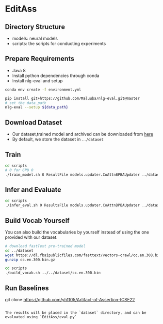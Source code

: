 # EditAss
## Directory Structure
- models: neural models
- scripts: the scripts for conducting experiments

## Prepare Requirements
- Java 8
- Install python dependencies through conda
- Install nlg-eval and setup

```bash
conda env create -f environment.yml 

pip install git+https://github.com/Maluuba/nlg-eval.git@master 
# set the data_path 
nlg-eval --setup ${data_path}
```

## Download Dataset
- Our dataset,trained model and archived can be downloaded from [here](https://www.aliyundrive.com/s/gQ5CNPwdCvR)
- By default, we store the dataset in `../dataset`


## Train
```bash
cd scripts
# 0 for GPU 0
./train_model.sh 0 ResultFile models.updater.CoAttnBPBAUpdater ../dataset
```

## Infer and Evaluate
```bash
cd scripts
./infer_eval.sh 0 ResultsFile models.updater.CoAttnBPBAUpdater ../dataset
```

## Build Vocab Yourself
You can also build the vocabularies by yourself instead of using the one provided with our dataset.


```bash
# download fastText pre-trained model
cd ../dataset
wget https://dl.fbaipublicfiles.com/fasttext/vectors-crawl/cc.en.300.bin.gz
gunzip cc.en.300.bin.gz

cd scripts
./build_vocab.sh ../../dataset/cc.en.300.bin
```

## Run Baselines
git clone https://github.com/yh1105/Artifact-of-Assertion-ICSE22
```

The results will be placed in the `dataset` directory, and can be evaluated using `EditAss/eval.py`
